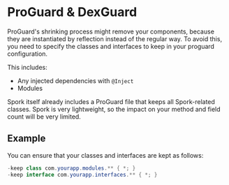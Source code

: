 # ProGuard & DexGuard

ProGuard's shrinking process might remove your components, because they are instantiated by reflection instead of the regular way. To avoid this, you need to specify the classes and interfaces to keep in your proguard configuration.

This includes:

- Any injected dependencies with `@Inject`
- Modules

Spork itself already includes a ProGuard file that keeps all Spork-related classes.
Spork is very lightweight, so the impact on your method and field count will be very limited.

## Example

You can ensure that your classes and interfaces are kept as follows:

```java
-keep class com.yourapp.modules.** { *; }
-keep interface com.yourapp.interfaces.** { *; }
```
